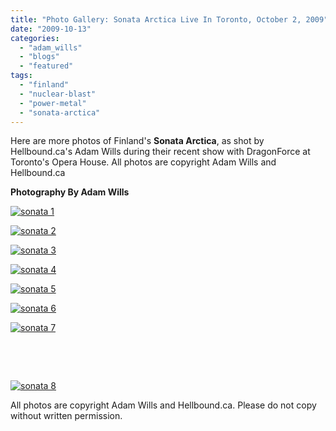 ```yaml
---
title: "Photo Gallery: Sonata Arctica Live In Toronto, October 2, 2009"
date: "2009-10-13"
categories: 
  - "adam_wills"
  - "blogs"
  - "featured"
tags: 
  - "finland"
  - "nuclear-blast"
  - "power-metal"
  - "sonata-arctica"
---
```


Here are more photos of Finland's **Sonata Arctica**, as shot by Hellbound.ca's Adam Wills during their recent show with DragonForce at Toronto's Opera House. All photos are copyright Adam Wills and Hellbound.ca

**Photography By Adam Wills**

[![sonata 1](http://www.hellbound.ca/wp-content/uploads/2009/10/sonata-1-300x200.jpg "sonata 1")](http://www.hellbound.ca/wp-content/uploads/2009/10/sonata-1.jpg)

[![sonata 2](http://www.hellbound.ca/wp-content/uploads/2009/10/sonata-2-300x200.jpg "sonata 2")](http://www.hellbound.ca/wp-content/uploads/2009/10/sonata-2.jpg)

[![sonata 3](http://www.hellbound.ca/wp-content/uploads/2009/10/sonata-3-300x200.jpg "sonata 3")](http://www.hellbound.ca/wp-content/uploads/2009/10/sonata-3.jpg)

[![sonata 4](http://www.hellbound.ca/wp-content/uploads/2009/10/sonata-4-300x200.jpg "sonata 4")](http://www.hellbound.ca/wp-content/uploads/2009/10/sonata-4.jpg)

[![sonata 5](http://www.hellbound.ca/wp-content/uploads/2009/10/sonata-5-200x300.jpg "sonata 5")](http://www.hellbound.ca/wp-content/uploads/2009/10/sonata-5.jpg)

[![sonata 6](http://www.hellbound.ca/wp-content/uploads/2009/10/sonata-6-300x200.jpg "sonata 6")](http://www.hellbound.ca/wp-content/uploads/2009/10/sonata-6.jpg)

[![sonata 7](http://www.hellbound.ca/wp-content/uploads/2009/10/sonata-7-300x200.jpg "sonata 7")](http://www.hellbound.ca/wp-content/uploads/2009/10/sonata-7.jpg)

 

 

[![sonata 8](http://www.hellbound.ca/wp-content/uploads/2009/10/sonata-8-300x200.jpg "sonata 8")](http://www.hellbound.ca/wp-content/uploads/2009/10/sonata-8.jpg)

All photos are copyright Adam Wills and Hellbound.ca. Please do not copy without written permission.
